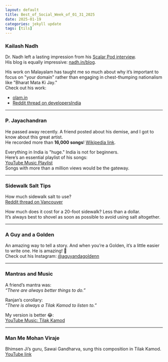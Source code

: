 ```yaml
---
layout: default
title: Best_of_Social_Week_of_01_31_2025
date: 2025-01-19
categories: jekyll update
tags: [tils]
---
```


### Kailash Nadh
Dr. Nadh left a lasting impression from his [Scalar Pod interview](https://youtu.be/Aawk_wg_VYY?si=5ASDGZfpKowt9uDv).  
His blog is equally impressive: [nadh.in/blog](https://nadh.in/blog/).  

His work on Malayalam has taught me so much about why it’s important to focus on "your domain" rather than engaging in chest-thumping nationalism like "Bharat Mata Ki Jay."  
Check out his work:  
- [olam.in](https://olam.in/)  
- [Reddit thread on developersIndia](https://www.reddit.com/r/developersIndia/s/uoTA4mVNSU)  

---

### P. Jayachandran
He passed away recently. A friend posted about his demise, and I got to know about this great artist.  
He recorded more than **16,000 songs**! [Wikipedia link](https://en.wikipedia.org/wiki/P._Jayachandran).  

Everything in India is "huge." India is not for beginners.  
Here’s an essential playlist of his songs:  
[YouTube Music Playlist](https://music.youtube.com/playlist?list=RDCLAK5uy_lsMEv3kZThF07dQf2rS_PV2QSNTN6XRQQ&playnext=1&si=O8gUePqsWzodC9Qu)  
Songs with more than a million views would be the gateway.  

---

### Sidewalk Salt Tips
How much sidewalk salt to use?  
[Reddit thread on Vancouver](https://www.reddit.com/r/vancouver/s/d13Ip8X2pa)  

How much does it cost for a 20-foot sidewalk? Less than a dollar.  
It’s always best to shovel as soon as possible to avoid using salt altogether.  

---

### A Guy and a Golden
An amazing way to tell a story. And when you’re a Golden, it’s a little easier to write one. He is amazing! 🤩  
Check out his Instagram: [@aguyandagoldenn](https://www.instagram.com/aguyandagoldenn/)  

---

### Mantras and Music
A friend’s mantra was:  
*“There are always better things to do.”*  

Ranjan’s corollary:  
*“There is always a Tilak Kamod to listen to.”*  

My version is better 😂:  
[YouTube Music: Tilak Kamod](https://music.youtube.com/watch?v=uqZWuP-y9NM&si=2eKHyNUJVgmpnbGe)  

---

### Man Me Mohan Viraje
Bhimsen Ji’s guru, Sawai Gandharva, sung this composition in Tilak Kamod.  
[YouTube link](https://youtu.be/dG3zKskjJXM?si=NgGxaLqjrKBf0Eqb)